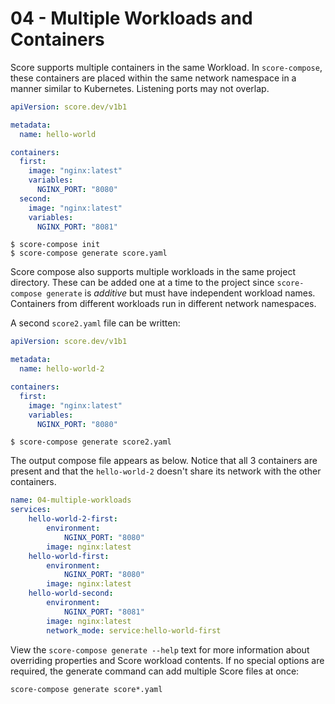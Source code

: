 # 04 - Multiple Workloads and Containers

Score supports multiple containers in the same Workload. In `score-compose`, these containers are placed within the same network namespace in a manner similar to Kubernetes. Listening ports may not overlap.

```yaml
apiVersion: score.dev/v1b1

metadata:
  name: hello-world

containers:
  first:
    image: "nginx:latest"
    variables:
      NGINX_PORT: "8080"
  second:
    image: "nginx:latest"
    variables:
      NGINX_PORT: "8081"
```

```console
$ score-compose init
$ score-compose generate score.yaml
```

Score compose also supports multiple workloads in the same project directory. These can be added one at a time to the project since `score-compose generate` is _additive_ but must have independent workload names. Containers from different workloads run in different network namespaces.

A second `score2.yaml` file can be written:

```yaml
apiVersion: score.dev/v1b1

metadata:
  name: hello-world-2

containers:
  first:
    image: "nginx:latest"
    variables:
      NGINX_PORT: "8080"
```

```console
$ score-compose generate score2.yaml
```

The output compose file appears as below. Notice that all 3 containers are present and that the `hello-world-2` doesn't share its network with the other containers.

```yaml
name: 04-multiple-workloads
services:
    hello-world-2-first:
        environment:
            NGINX_PORT: "8080"
        image: nginx:latest
    hello-world-first:
        environment:
            NGINX_PORT: "8080"
        image: nginx:latest
    hello-world-second:
        environment:
            NGINX_PORT: "8081"
        image: nginx:latest
        network_mode: service:hello-world-first
```

View the `score-compose generate --help` text for more information about overriding properties and Score workload contents. If no special options are required, the generate command can add multiple Score files at once:

```console
score-compose generate score*.yaml
```
